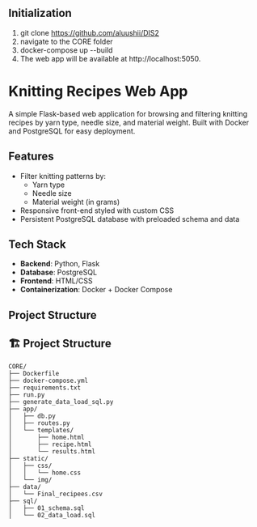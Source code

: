 ## Initialization 
1. git clone https://github.com/aluushii/DIS2
2. navigate to the CORE folder
3. docker-compose up --build
4. The web app will be available at http://localhost:5050.

# Knitting Recipes Web App

A simple Flask-based web application for browsing and filtering knitting recipes by yarn type, needle size, and material weight. Built with Docker and PostgreSQL for easy deployment.

## Features

- Filter knitting patterns by:
  - Yarn type
  - Needle size
  - Material weight (in grams)
- Responsive front-end styled with custom CSS
- Persistent PostgreSQL database with preloaded schema and data

## Tech Stack

- **Backend**: Python, Flask
- **Database**: PostgreSQL
- **Frontend**: HTML/CSS
- **Containerization**: Docker + Docker Compose

## Project Structure

## 🏗️ Project Structure

```plaintext
CORE/
├── Dockerfile
├── docker-compose.yml
├── requirements.txt
├── run.py
├── generate_data_load_sql.py
├── app/
│   ├── db.py
│   ├── routes.py
│   └── templates/
│       ├── home.html
│       ├── recipe.html
│       └── results.html
├── static/
│   ├── css/
│   │   └── home.css
│   └── img/
├── data/
│   └── Final_recipees.csv
├── sql/
│   ├── 01_schema.sql
│   └── 02_data_load.sql
